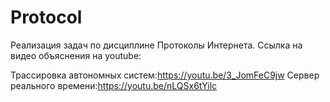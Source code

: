 # Protocol
Реализация задач по дисциплине Протоколы Интернета.
Ссылка на видео объяснения на youtube:

Трассировка автономных систем:https://youtu.be/3_JomFeC9jw
Сервер реального времени:https://youtu.be/nLQSx6tYilc
